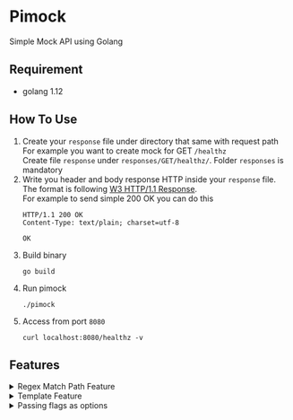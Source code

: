 

# Pimock
Simple Mock API using Golang

## Requirement
- golang 1.12

## How To Use
1. Create your `response` file under directory that same with request path  
    For example you want to create mock for GET `/healthz`  
    Create file `response` under `responses/GET/healthz/`. Folder `responses` is mandatory
2. Write you header and body response HTTP inside your `response` file. The format is following [W3 HTTP/1.1 Response](https://www.w3.org/Protocols/rfc2616/rfc2616-sec6.html).  
    For example to send simple 200 OK you can do this
    ```
    HTTP/1.1 200 OK
    Content-Type: text/plain; charset=utf-8

    OK
    ```
3. Build binary
    ```
    go build
    ```
4. Run pimock
    ```
    ./pimock
    ```
5. Access from port `8080`
    ```
    curl localhost:8080/healthz -v
    ```

## Features

<details>
  <summary>Regex Match Path Feature</summary>

  Create `response` file under directory with regex name, and it'll automatically find by regex
  Example :
  ```
  responses/GET/users/([0-9]*)/response
  ```
  Will match any GET request with paths
  ```
  curl localhost:8080/users/1
  curl localhost:8080/users/123/
  curl localhost:8080/users/9898?params=value
  ```
</details>

<details>
  <summary>Template Feature</summary>

  Currently it only support to get path request under variable `{{request.path.[i]}}` and `{{request.url.yourquery}}`
  Example :
  Response file like this
  ```
  HTTP/1.1 200 OK
  Content-Type: application/json

  {
    "path": "{{request.path.[1]}}"
    "params": "{{request.url.key}}"
  }
  ```

  Will give response

  ```
  curl localhost:8080/users/123?key=value
  {
    "path": "123"
    "params": "value"
  }
  ```
</details>
<details>
  <summary>Passing flags as options</summary>

  When you use the executable file, you can pass flag as options.

  Example:
  ```console
  ./pimock -port=3000
  ```

  To get usage documentation, you can execute this command below:

  ```console
  ./pimock -h
  ``` 
</details>